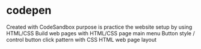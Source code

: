 # codepen

Created with CodeSandbox
purpose is practice the website setup by using HTML/CSS
Build web pages with HTML/CSS
page main menu
Button style / control button click pattern with CSS
HTML web page layout
